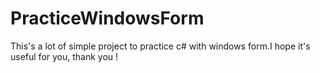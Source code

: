# PracticeWindowsForm
This's a lot of simple project to practice c# with windows form.I hope it's useful for you, thank you !
